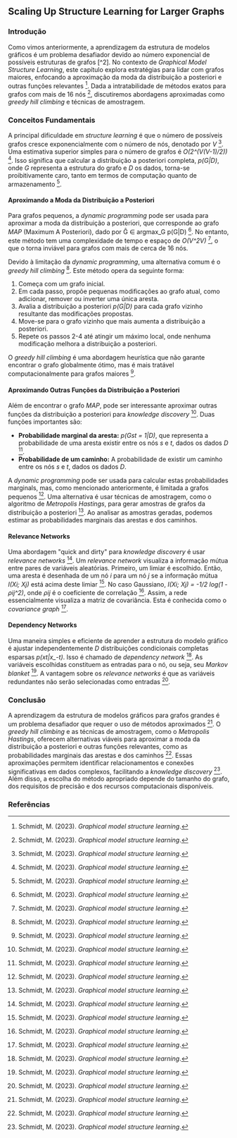 ## Scaling Up Structure Learning for Larger Graphs

### Introdução
Como vimos anteriormente, a aprendizagem da estrutura de modelos gráficos é um problema desafiador devido ao número exponencial de possíveis estruturas de grafos [^2]. No contexto de *Graphical Model Structure Learning*, este capítulo explora estratégias para lidar com grafos maiores, enfocando a aproximação da moda da distribuição a posteriori e outras funções relevantes [^26]. Dada a intratabilidade de métodos exatos para grafos com mais de 16 nós [^26], discutiremos abordagens aproximadas como *greedy hill climbing* e técnicas de amostragem.

### Conceitos Fundamentais

A principal dificuldade em *structure learning* é que o número de possíveis grafos cresce exponencialmente com o número de nós, denotado por *V* [^26]. Uma estimativa superior simples para o número de grafos é *O(2^(V(V-1)/2))* [^26]. Isso significa que calcular a distribuição a posteriori completa, *p(G|D)*, onde *G* representa a estrutura do grafo e *D* os dados, torna-se proibitivamente caro, tanto em termos de computação quanto de armazenamento [^26].

#### Aproximando a Moda da Distribuição a Posteriori
Para grafos pequenos, a *dynamic programming* pode ser usada para aproximar a moda da distribuição a posteriori, que corresponde ao grafo *MAP* (Maximum A Posteriori), dado por Ĝ ∈ argmax_G p(G|D) [^26]. No entanto, este método tem uma complexidade de tempo e espaço de *O(V^2V)* [^26], o que o torna inviável para grafos com mais de cerca de 16 nós.

Devido à limitação da *dynamic programming*, uma alternativa comum é o *greedy hill climbing* [^26]. Este método opera da seguinte forma:

1.  Começa com um grafo inicial.
2.  Em cada passo, propõe pequenas modificações ao grafo atual, como adicionar, remover ou inverter uma única aresta.
3.  Avalia a distribuição a posteriori *p(G|D)* para cada grafo vizinho resultante das modificações propostas.
4.  Move-se para o grafo vizinho que mais aumenta a distribuição a posteriori.
5.  Repete os passos 2-4 até atingir um máximo local, onde nenhuma modificação melhora a distribuição a posteriori.

O *greedy hill climbing* é uma abordagem heurística que não garante encontrar o grafo globalmente ótimo, mas é mais tratável computacionalmente para grafos maiores [^26].

#### Aproximando Outras Funções da Distribuição a Posteriori
Além de encontrar o grafo *MAP*, pode ser interessante aproximar outras funções da distribuição a posteriori para *knowledge discovery* [^26]. Duas funções importantes são:

*   **Probabilidade marginal da aresta:** *p(Gst = 1|D)*, que representa a probabilidade de uma aresta existir entre os nós *s* e *t*, dados os dados *D* [^26].
*   **Probabilidade de um caminho:** A probabilidade de existir um caminho entre os nós *s* e *t*, dados os dados *D*.

A *dynamic programming* pode ser usada para calcular estas probabilidades marginals, mas, como mencionado anteriormente, é limitada a grafos pequenos [^26]. Uma alternativa é usar técnicas de amostragem, como o algoritmo de *Metropolis Hastings*, para gerar amostras de grafos da distribuição a posteriori [^26]. Ao analisar as amostras geradas, podemos estimar as probabilidades marginais das arestas e dos caminhos.

#### Relevance Networks

Uma abordagem "quick and dirty" para *knowledge discovery* é usar *relevance networks* [^26]. Um *relevance network* visualiza a informação mútua entre pares de variáveis aleatórias. Primeiro, um limiar é escolhido. Então, uma aresta é desenhada de um nó *i* para um nó *j* se a informação mútua *I(Xi; Xj)* está acima deste limiar [^26]. No caso Gaussiano, *I(Xi; Xj) = -1/2 log(1 - ρij^2)*, onde *ρij* é o coeficiente de correlação [^26]. Assim, a rede essencialmente visualiza a matriz de covariância. Esta é conhecida como o *covariance graph* [^26].

#### Dependency Networks
Uma maneira simples e eficiente de aprender a estrutura do modelo gráfico é ajustar independentemente *D* distribuições condicionais completas esparsas *p(xt|x_-t)*. Isso é chamado de *dependency network* [^26]. As variáveis escolhidas constituem as entradas para o nó, ou seja, seu *Markov blanket* [^26]. A vantagem sobre os *relevance networks* é que as variáveis redundantes não serão selecionadas como entradas [^26].

### Conclusão
A aprendizagem da estrutura de modelos gráficos para grafos grandes é um problema desafiador que requer o uso de métodos aproximados [^26]. O *greedy hill climbing* e as técnicas de amostragem, como o *Metropolis Hastings*, oferecem alternativas viáveis para aproximar a moda da distribuição a posteriori e outras funções relevantes, como as probabilidades marginais das arestas e dos caminhos [^26]. Essas aproximações permitem identificar relacionamentos e conexões significativas em dados complexos, facilitando a *knowledge discovery* [^26]. Além disso, a escolha do método apropriado depende do tamanho do grafo, dos requisitos de precisão e dos recursos computacionais disponíveis.

### Referências
[^26]: Schmidt, M. (2023). *Graphical model structure learning*.
<!-- END -->